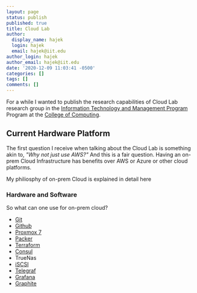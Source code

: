 ```yaml
---
layout: page
status: publish
published: true
title: Cloud Lab
author:
  display_name: hajek
  login: hajek
  email: hajek@iit.edu
author_login: hajek
author_email: hajek@iit.edu
date: '2020-12-09 11:03:41 -0500'
categories: []
tags: []
comments: []
---
```

For a while I wanted to publish the research capabilities of Cloud Lab research group in the [Information Technology and Management Program](http://iit.edu/itm "ITM") Program at the [College of Computing](https://www.iit.edu/computing "College of Computing").

## Current Hardware Platform

The first question I receive when talking about the Cloud Lab is something akin to, *"Why not just use AWS?"* And this is a fair question. Having an on-prem Cloud Infrastructure has benefits over AWS or Azure or other cloud platforms.  


My philiosphy of on-prem Cloud is explained in detail here


### Hardware and Software

So what can one use for on-prem cloud?

* [Git](https://git-scm.org "Git website")
* [Github](https://github.com "GitHub website")
* [Proxmox 7](https://proxmox.com "Proxmox website")
* [Packer](https://packer.io "Pacjer website")
* [Terraform](https://terraform.io "Terraform website")
* [Consul](https://consul.io "Consul website")
* TrueNas
* [iSCSI](https://en.wikipedia.org/wiki/ISCSI "iSCSI wiki page")
* [Telegraf](https://www.influxdata.com/time-series-platform/telegraf/ "Telegraf webpage")
* [Grafana](https://grafana.com/ "Grafana website")
* [Graphite](https://graphite.org "Graphite webpage")
